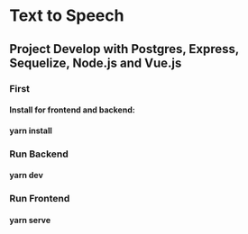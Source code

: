 # Text to Speech

## **Project Develop with Postgres, Express, Sequelize, Node.js and Vue.js**

### **First**

#### Install for frontend and backend:

#### yarn install

### **Run Backend**

#### yarn dev

### **Run Frontend**

#### yarn serve
